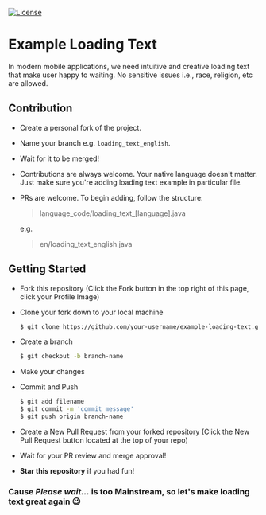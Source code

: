 [![License](https://img.shields.io/badge/license-MIT%20License-brightgreen.svg)](https://opensource.org/licenses/MIT)

# Example Loading Text

In modern mobile applications, we need intuitive and creative loading text that make user 
happy to waiting. No sensitive issues i.e., race, religion, etc are allowed.

## Contribution
 * Create a personal fork of the project.
 * Name your branch e.g. `loading_text_english`.
 * Wait for it to be merged!
 * Contributions are always welcome. Your native language doesn't matter. Just make sure you're adding loading text example in particular file.
 * PRs are welcome. To begin adding, follow the structure:
 
   > language_code/loading_text_[language].java
 
    e.g.
   
   > en/loading_text_english.java
   
## Getting Started
 * Fork this repository (Click the Fork button in the top right of this page, click your Profile Image)
 * Clone your fork down to your local machine

   ```sh
   $ git clone https://github.com/your-username/example-loading-text.git
   ```
  
 * Create a branch

   ```sh
   $ git checkout -b branch-name
   ```

 * Make your changes
 * Commit and Push

   ```sh
   $ git add filename 
   $ git commit -m 'commit message'
   $ git push origin branch-name
   ```
   
 * Create a New Pull Request from your forked repository (Click the New Pull Request button located at the top of your repo)
 * Wait for your PR review and merge approval!
 * __Star this repository__ if you had fun!

### Cause *Please wait...* is too Mainstream, so let's make loading text great again :wink:
   

